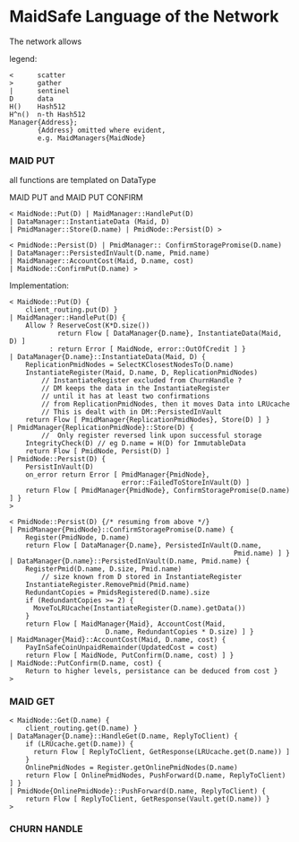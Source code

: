
# MaidSafe Language of the Network


The network allows

legend:

    <      scatter
    >      gather
    |      sentinel
    D      data
    H()    Hash512
    H^n()  n-th Hash512
    Manager{Address};
           {Address} omitted where evident,
           e.g. MaidManagers{MaidNode}


### MAID PUT
all functions are templated on DataType

MAID PUT and MAID PUT CONFIRM

    < MaidNode::Put(D) | MaidManager::HandlePut(D)
    | DataManager::InstantiateData (Maid, D)
    | PmidManager::Store(D.name) | PmidNode::Persist(D) >

    < PmidNode::Persist(D) | PmidManager:: ConfirmStoragePromise(D.name)
    | DataManager::PersistedInVault(D.name, Pmid.name)
    | MaidManager::AccountCost(Maid, D.name, cost)
    | MaidNode::ConfirmPut(D.name) >


Implementation:

    < MaidNode::Put(D) {
        client_routing.put(D) }
    | MaidManager::HandlePut(D) {
        Allow ? ReserveCost(K*D.size())
                return Flow [ DataManager{D.name}, InstantiateData(Maid, D) ]
              : return Error [ MaidNode, error::OutOfCredit ] }
    | DataManager{D.name}::InstantiateData(Maid, D) {
        ReplicationPmidNodes = SelectKClosestNodesTo(D.name)
        InstantiateRegister(Maid, D.name, D, ReplicationPmidNodes)
            // InstantiateRegister excluded from ChurnHandle ?
            // DM keeps the data in the InstantiateRegister
            // until it has at least two confirmations
            // from ReplicationPmidNodes, then it moves Data into LRUcache
            // This is dealt with in DM::PersistedInVault
        return Flow [ PmidManager{ReplicationPmidNodes}, Store(D) ] }
    | PmidManager{ReplicationPmidNode}::Store(D) {
            //  Only register reversed link upon successful storage
        IntegrityCheck(D) // eg D.name = H(D) for ImmutableData
        return Flow [ PmidNode, Persist(D) ]
    | PmidNode::Persist(D) {
        PersistInVault(D)
        on_error return Error [ PmidManager{PmidNode},
                                error::FailedToStoreInVault(D) ]
        return Flow [ PmidManager{PmidNode}, ConfirmStoragePromise(D.name) ] }
    >

    < PmidNode::Persist(D) {/* resuming from above */}
    | PmidManager{PmidNode}::ConfirmStoragePromise(D.name) {
        Register(PmidNode, D.name)
        return Flow [ DataManager{D.name}, PersistedInVault(D.name,
                                                            Pmid.name) ] }
    | DataManager{D.name}::PersistedInVault(D.name, Pmid.name) {
        RegisterPmid(D.name, D.size, Pmid.name)
            // size known from D stored in InstantiateRegister
        InstantiateRegister.RemovePmid(Pmid.name)
        RedundantCopies = PmidsRegistered(D.name).size
        if (RedundantCopies >= 2) {
          MoveToLRUcache(InstantiateRegister(D.name).getData())
        }
        return Flow [ MaidManager{Maid}, AccountCost(Maid,
                            D.name, RedundantCopies * D.size) ] }
    | MaidManager{Maid}::AccountCost(Maid, D.name, cost) {
        PayInSafeCoinUnpaidRemainder(UpdatedCost = cost)
        return Flow [ MaidNode, PutConfirm(D.name, cost) ] }
    | MaidNode::PutConfirm(D.name, cost) {
        Return to higher levels, persistance can be deduced from cost }
    >

### MAID GET

    < MaidNode::Get(D.name) {
        client_routing.get(D.name) }
    | DataManager{D.name}::HandleGet(D.name, ReplyToClient) {
        if (LRUcache.get(D.name)) {
          return Flow [ ReplyToClient, GetResponse(LRUcache.get(D.name)) ]
        }
        OnlinePmidNodes = Register.getOnlinePmidNodes(D.name)
        return Flow [ OnlinePmidNodes, PushForward(D.name, ReplyToClient) ] }
    | PmidNode{OnlinePmidNode}::PushForward(D.name, ReplyToClient) {
        return Flow [ ReplyToClient, GetResponse(Vault.get(D.name)) }
    >

### CHURN HANDLE

